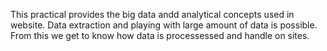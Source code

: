 This practical provides the big data andd analytical concepts used in website. Data extraction and playing with large amount of data is possible.
From this we get to know how data is processessed and handle on sites.
